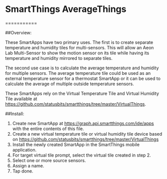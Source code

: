 # SmartThings AverageThings
===========

##Overview:

These SmartApps have two primary uses.  The first is to create separate temperature and humidity tiles for multi-sensors.  This will allow an 
Aeon Lab Multi-Sensor to show the motion sensor on its tile while having its temperature and humidity mirrored to separate tiles.

The second use case is to calculate the average temperature and humidity for multiple sensors.  The average temperature tile could be used as 
an external temperature sensor for a thermostat SmartApp or it can be used to calculate the average of multiple outside temperature sensors.

These SmartApps rely on the Virtual Temperature Tile and Virtual Humidity Tile available at 
https://github.com/statusbits/smartthings/tree/master/VirtualThings.

##Install:

1. Create new SmartApp at https://graph.api.smartthings.com/ide/apps with the entire contents of this file.
2. Create a new virtual temperature tile or virtual humidity tile device based on https://github.com/statusbits/smartthings/tree/master/VirtualThings
3. Install the newly created SmartApp in the SmartThings mobile application.
4. For target virtual tile prompt, select the virtual tile created in step 2.
5. Select one or more source sensors.
6. Assign a name.
7. Tap done.

